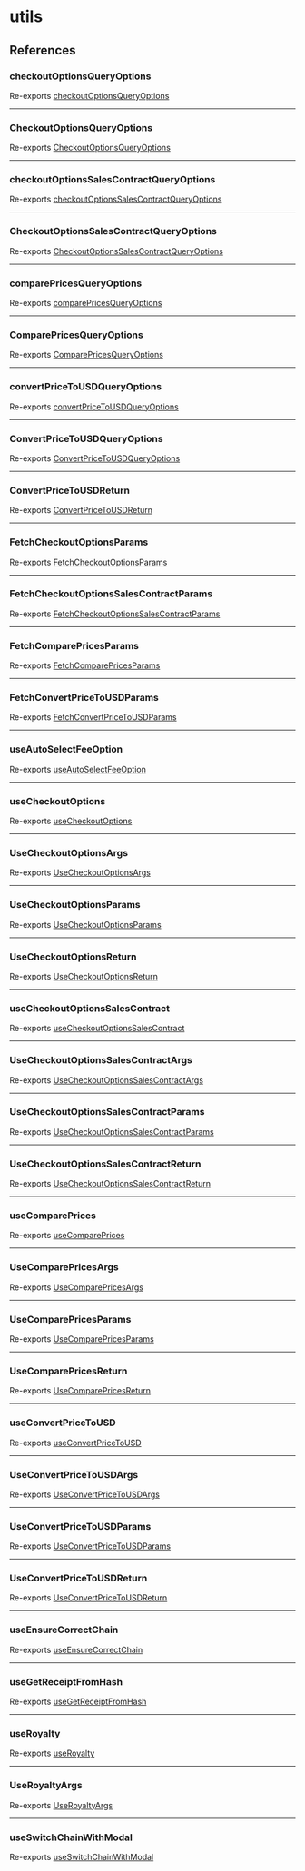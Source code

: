 # utils

## References

### checkoutOptionsQueryOptions

Re-exports [checkoutOptionsQueryOptions](index.md#checkoutoptionsqueryoptions-1)

***

### CheckoutOptionsQueryOptions

Re-exports [CheckoutOptionsQueryOptions](index.md#checkoutoptionsqueryoptions)

***

### checkoutOptionsSalesContractQueryOptions

Re-exports [checkoutOptionsSalesContractQueryOptions](index.md#checkoutoptionssalescontractqueryoptions-1)

***

### CheckoutOptionsSalesContractQueryOptions

Re-exports [CheckoutOptionsSalesContractQueryOptions](index.md#checkoutoptionssalescontractqueryoptions)

***

### comparePricesQueryOptions

Re-exports [comparePricesQueryOptions](index.md#comparepricesqueryoptions-1)

***

### ComparePricesQueryOptions

Re-exports [ComparePricesQueryOptions](index.md#comparepricesqueryoptions)

***

### convertPriceToUSDQueryOptions

Re-exports [convertPriceToUSDQueryOptions](index.md#convertpricetousdqueryoptions-1)

***

### ConvertPriceToUSDQueryOptions

Re-exports [ConvertPriceToUSDQueryOptions](index.md#convertpricetousdqueryoptions)

***

### ConvertPriceToUSDReturn

Re-exports [ConvertPriceToUSDReturn](index.md#convertpricetousdreturn)

***

### FetchCheckoutOptionsParams

Re-exports [FetchCheckoutOptionsParams](index.md#fetchcheckoutoptionsparams)

***

### FetchCheckoutOptionsSalesContractParams

Re-exports [FetchCheckoutOptionsSalesContractParams](index.md#fetchcheckoutoptionssalescontractparams)

***

### FetchComparePricesParams

Re-exports [FetchComparePricesParams](index.md#fetchcomparepricesparams)

***

### FetchConvertPriceToUSDParams

Re-exports [FetchConvertPriceToUSDParams](index.md#fetchconvertpricetousdparams)

***

### useAutoSelectFeeOption

Re-exports [useAutoSelectFeeOption](utils/useAutoSelectFeeOption.md#useautoselectfeeoption)

***

### useCheckoutOptions

Re-exports [useCheckoutOptions](utils/useCheckoutOptions.md#usecheckoutoptions)

***

### UseCheckoutOptionsArgs

Re-exports [UseCheckoutOptionsArgs](utils/useCheckoutOptions.md#usecheckoutoptionsargs)

***

### UseCheckoutOptionsParams

Re-exports [UseCheckoutOptionsParams](utils/useCheckoutOptions.md#usecheckoutoptionsparams)

***

### UseCheckoutOptionsReturn

Re-exports [UseCheckoutOptionsReturn](utils/useCheckoutOptions.md#usecheckoutoptionsreturn)

***

### useCheckoutOptionsSalesContract

Re-exports [useCheckoutOptionsSalesContract](utils/useCheckoutOptionsSalesContract.md#usecheckoutoptionssalescontract)

***

### UseCheckoutOptionsSalesContractArgs

Re-exports [UseCheckoutOptionsSalesContractArgs](utils/useCheckoutOptionsSalesContract.md#usecheckoutoptionssalescontractargs)

***

### UseCheckoutOptionsSalesContractParams

Re-exports [UseCheckoutOptionsSalesContractParams](utils/useCheckoutOptionsSalesContract.md#usecheckoutoptionssalescontractparams)

***

### UseCheckoutOptionsSalesContractReturn

Re-exports [UseCheckoutOptionsSalesContractReturn](utils/useCheckoutOptionsSalesContract.md#usecheckoutoptionssalescontractreturn)

***

### useComparePrices

Re-exports [useComparePrices](utils/useComparePrices.md#usecompareprices)

***

### UseComparePricesArgs

Re-exports [UseComparePricesArgs](utils/useComparePrices.md#usecomparepricesargs)

***

### UseComparePricesParams

Re-exports [UseComparePricesParams](utils/useComparePrices.md#usecomparepricesparams)

***

### UseComparePricesReturn

Re-exports [UseComparePricesReturn](utils/useComparePrices.md#usecomparepricesreturn)

***

### useConvertPriceToUSD

Re-exports [useConvertPriceToUSD](utils/useConvertPriceToUSD.md#useconvertpricetousd)

***

### UseConvertPriceToUSDArgs

Re-exports [UseConvertPriceToUSDArgs](utils/useConvertPriceToUSD.md#useconvertpricetousdargs)

***

### UseConvertPriceToUSDParams

Re-exports [UseConvertPriceToUSDParams](utils/useConvertPriceToUSD.md#useconvertpricetousdparams)

***

### UseConvertPriceToUSDReturn

Re-exports [UseConvertPriceToUSDReturn](utils/useConvertPriceToUSD.md#useconvertpricetousdreturn)

***

### useEnsureCorrectChain

Re-exports [useEnsureCorrectChain](utils/useEnsureCorrectChain.md#useensurecorrectchain)

***

### useGetReceiptFromHash

Re-exports [useGetReceiptFromHash](utils/useGetReceiptFromHash.md#usegetreceiptfromhash)

***

### useRoyalty

Re-exports [useRoyalty](utils/useRoyalty.md#useroyalty)

***

### UseRoyaltyArgs

Re-exports [UseRoyaltyArgs](utils/useRoyalty.md#useroyaltyargs)

***

### useSwitchChainWithModal

Re-exports [useSwitchChainWithModal](utils/useSwitchChainWithModal.md#useswitchchainwithmodal)
